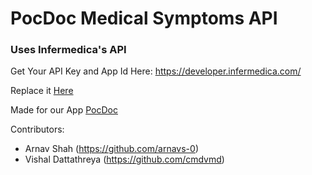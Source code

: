 # PocDoc Medical Symptoms API

### Uses Infermedica's API

Get Your API Key and App Id Here: https://developer.infermedica.com/

Replace it [Here](https://github.com/arnavs-0/PocDoc-API/blob/7d29beaa5db76cf7dd7d6b3971a81c8a69c21928/api.py#L56)

Made for our App [PocDoc](https://arnavs-0.github.io/PocDoc-Client/)


Contributors:
- Arnav Shah (https://github.com/arnavs-0)
- Vishal Dattathreya (https://github.com/cmdvmd)
